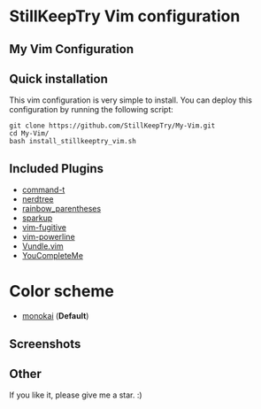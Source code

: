 # StillKeepTry Vim configuration
## My Vim Configuration

## Quick installation
This vim configuration is very simple to install. You can deploy this configuration by running the following script:

    git clone https://github.com/StillKeepTry/My-Vim.git
    cd My-Vim/
    bash install_stillkeeptry_vim.sh

## Included Plugins

* [command-t](https://github.com/wincent/command-t)
* [nerdtree](https://github.com/scrooloose/nerdtree)
* [rainbow_parentheses](https://github.com/kien/rainbow_parentheses.vim)
* [sparkup](https://github.com/rstacruz/sparkup)
* [vim-fugitive](https://github.com/tpope/vim-fugitive)
* [vim-powerline](https://github.com/Lokaltog/vim-powerline)
* [Vundle.vim](https://github.com/VundleVim/Vundle.vim)
* [YouCompleteMe](https://github.com/Valloric/YouCompleteMe)

# Color scheme
* [monokai](https://github.com/lsdr/monokai) (**Default**)

## Screenshots

## Other
If you like it, please give me a star. :)
